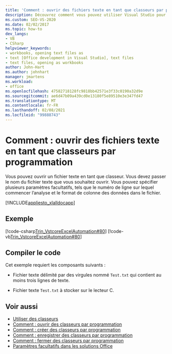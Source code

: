 ```yaml
---
title: 'Comment : ouvrir des fichiers texte en tant que classeurs par programmation'
description: Découvrez comment vous pouvez utiliser Visual Studio pour ouvrir par programme un fichier texte en tant que classeur Microsoft Excel.
ms.custom: SEO-VS-2020
ms.date: 02/02/2017
ms.topic: how-to
dev_langs:
- VB
- CSharp
helpviewer_keywords:
- workbooks, opening text files as
- text [Office development in Visual Studio], text files
- text files, opening as workbooks
author: John-Hart
ms.author: johnhart
manager: jmartens
ms.workload:
- office
ms.openlocfilehash: 47582718128fc9818bb42571e3f33c0190a32d9e
ms.sourcegitcommit: ae6d47b09a439cd0e13180f5e89510e3e347fd47
ms.translationtype: MT
ms.contentlocale: fr-FR
ms.lasthandoff: 02/08/2021
ms.locfileid: "99888743"
---
```

# <a name="how-to-programmatically-open-text-files-as-workbooks"></a>Comment : ouvrir des fichiers texte en tant que classeurs par programmation
  Vous pouvez ouvrir un fichier texte en tant que classeur. Vous devez passer le nom du fichier texte que vous souhaitez ouvrir. Vous pouvez spécifier plusieurs paramètres facultatifs, tels que le numéro de ligne sur lequel commencer l’analyse et le format de colonne des données dans le fichier.

 [!INCLUDE[appliesto_xlalldocapp](../vsto/includes/appliesto-xlalldocapp-md.md)]

## <a name="example"></a>Exemple
 [!code-csharp[Trin_VstcoreExcelAutomation#80](../vsto/codesnippet/CSharp/Trin_VstcoreExcelAutomationCS/Sheet1.cs#80)]
 [!code-vb[Trin_VstcoreExcelAutomation#80](../vsto/codesnippet/VisualBasic/Trin_VstcoreExcelAutomation/Sheet1.vb#80)]

## <a name="compile-the-code"></a>Compiler le code
 Cet exemple requiert les composants suivants :

- Fichier texte délimité par des virgules nommé `Test.txt` qui contient au moins trois lignes de texte.

- Fichier texte `Test.txt` à stocker sur le lecteur C.

## <a name="see-also"></a>Voir aussi
- [Utiliser des classeurs](../vsto/working-with-workbooks.md)
- [Comment : ouvrir des classeurs par programmation](../vsto/how-to-programmatically-open-workbooks.md)
- [Comment : créer des classeurs par programmation](../vsto/how-to-programmatically-create-new-workbooks.md)
- [Comment : enregistrer des classeurs par programmation](../vsto/how-to-programmatically-save-workbooks.md)
- [Comment : fermer des classeurs par programmation](../vsto/how-to-programmatically-close-workbooks.md)
- [Paramètres facultatifs dans les solutions Office](../vsto/optional-parameters-in-office-solutions.md)
